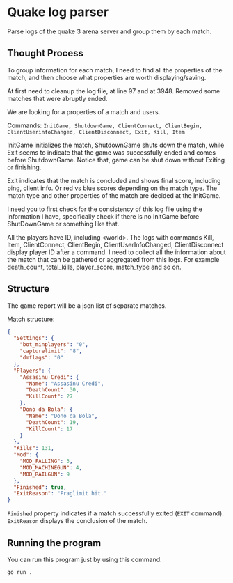 # Quake log parser

Parse logs of the quake 3 arena server and group them by each match.

## Thought Process

To group information for each match, I need to find all the properties of the match, and then choose what properties are worth displaying/saving.

At first need to cleanup the log file, at line 97 and at 3948. Removed some matches that were abruptly ended.

We are looking for a properties of a match and users. 

Commands: `InitGame, ShutdownGame, ClientConnect, ClientBegin, ClientUserinfoChanged, ClientDisconnect, Exit, Kill, Item`

InitGame initializes the match, ShutdownGame shuts down the match, while Exit seems to indicate that the game was successfully ended and comes before ShutdownGame. Notice that, game can be shut down without Exiting or finishing.

Exit indicates that the match is concluded and shows final score, including ping, client info. Or red vs blue scores depending on the match type. The match type and other properties of the match are decided at the InitGame.  

I need you to first check for the consistency of this log file using the information I have, specifically check if there is no InitGame before ShutDownGame or something like that.

All the players have ID, including \<world>. The logs with commands Kill, Item, ClientConnect, ClientBegin, ClientUserInfoChanged, ClientDisconnect display player ID after a command. 
I need to collect all the information about the match that can be gathered or aggregated from this logs. For example death_count, total_kills, player_score, match_type and so on.

## Structure 

The game report will be a json list of separate matches.

Match structure: 

```JSON
{
  "Settings": {
    "bot_minplayers": "0",
    "capturelimit": "8",
    "dmflags": "0"
  },
  "Players": {
    "Assasinu Credi": {
      "Name": "Assasinu Credi",
      "DeathCount": 30,
      "KillCount": 27
    },
    "Dono da Bola": {
      "Name": "Dono da Bola",
      "DeathCount": 19,
      "KillCount": 17
    }
  },
  "Kills": 131,
  "Mod": {
    "MOD_FALLING": 3,
    "MOD_MACHINEGUN": 4,
    "MOD_RAILGUN": 9
  },
  "Finished": true,
  "ExitReason": "Fraglimit hit."
}
```

`Finished` property indicates if a match successfully exited (`EXIT` command). `ExitReason` displays the conclusion of the match.

## Running the program

You can run this program just by using this command. 

```go run .```